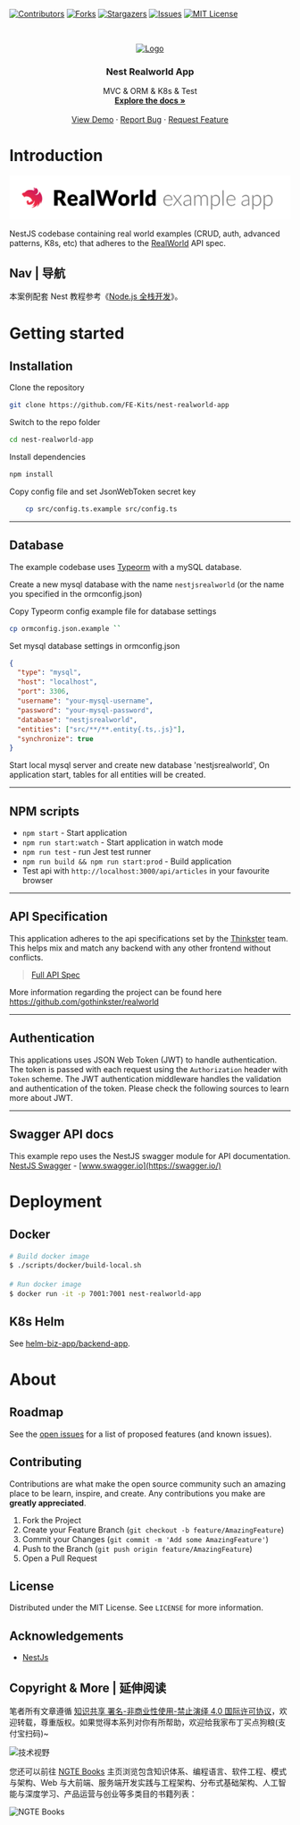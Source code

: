 [![Contributors][contributors-shield]][contributors-url]
[![Forks][forks-shield]][forks-url]
[![Stargazers][stars-shield]][stars-url]
[![Issues][issues-shield]][issues-url]
[![MIT License][license-shield]][license-url]

<!-- PROJECT LOGO -->
<br />
<p align="center">
  <a href="https://github.com/FE-Kits/nest-realworld-app">
    <img src="https://docs.nestjs.com/assets/logo-small.svg" alt="Logo" width="80" height="80">
  </a>

  <h3 align="center">Nest Realworld App</h3>

  <p align="center">
    MVC & ORM & K8s & Test
    <br />
    <a href="https://github.com/FE-Kits/nest-realworld-app"><strong>Explore the docs »</strong></a>
    <br />
    <br />
    <a href="https://github.com/FE-Kits/nest-realworld-app">View Demo</a>
    ·
    <a href="https://github.com/FE-Kits/nest-realworld-app/issues">Report Bug</a>
    ·
    <a href="https://github.com/FE-Kits/nest-realworld-app/issues">Request Feature</a>
  </p>
</p>

<!-- ABOUT THE PROJECT -->

# Introduction

[![Product Name Screen Shot](project-logo.png)](https://example.com)

NestJS codebase containing real world examples (CRUD, auth, advanced patterns, K8s, etc) that adheres to the [RealWorld](https://github.com/gothinkster/realworld-example-apps) API spec.

## Nav | 导航

本案例配套 Nest 教程参考《[Node.js 全栈开发](https://ng-tech.icu/Node-Series/)》。

# Getting started

## Installation

Clone the repository

```sh
git clone https://github.com/FE-Kits/nest-realworld-app
```

Switch to the repo folder

```sh
cd nest-realworld-app
```

Install dependencies

```sh
npm install
```
Copy config file and set JsonWebToken secret key

```sh
    cp src/config.ts.example src/config.ts
```
---

## Database

The example codebase uses [Typeorm](http://typeorm.io/) with a mySQL database.

Create a new mysql database with the name `nestjsrealworld` (or the name you specified in the ormconfig.json)

Copy Typeorm config example file for database settings

```sh
cp ormconfig.json.example ``
```

Set mysql database settings in ormconfig.json

```json
{
  "type": "mysql",
  "host": "localhost",
  "port": 3306,
  "username": "your-mysql-username",
  "password": "your-mysql-password",
  "database": "nestjsrealworld",
  "entities": ["src/**/**.entity{.ts,.js}"],
  "synchronize": true
}
```

Start local mysql server and create new database 'nestjsrealworld', On application start, tables for all entities will be created.

---

## NPM scripts

- `npm start` - Start application
- `npm run start:watch` - Start application in watch mode
- `npm run test` - run Jest test runner
- `npm run build && npm run start:prod` - Build application
- Test api with `http://localhost:3000/api/articles` in your favourite browser

---

## API Specification

This application adheres to the api specifications set by the [Thinkster](https://github.com/gothinkster) team. This helps mix and match any backend with any other frontend without conflicts.

> [Full API Spec](https://github.com/gothinkster/realworld/tree/master/api)

More information regarding the project can be found here https://github.com/gothinkster/realworld

---

## Authentication

This applications uses JSON Web Token (JWT) to handle authentication. The token is passed with each request using the `Authorization` header with `Token` scheme. The JWT authentication middleware handles the validation and authentication of the token. Please check the following sources to learn more about JWT.

---

## Swagger API docs

This example repo uses the NestJS swagger module for API documentation. [NestJS Swagger](https://github.com/nestjs/swagger) - [www.swagger.io](https://swagger.io/)

# Deployment

## Docker

```sh
# Build docker image
$ ./scripts/docker/build-local.sh

# Run docker image
$ docker run -it -p 7001:7001 nest-realworld-app
```

## K8s Helm

See [helm-biz-app/backend-app](https://github.com/BE-Kits/k8s-examples).

# About

<!-- ROADMAP -->

## Roadmap

See the [open issues](https://github.com/FE-Kits/nest-realworld-app/issues) for a list of proposed features (and known issues).

<!-- CONTRIBUTING -->

## Contributing

Contributions are what make the open source community such an amazing place to be learn, inspire, and create. Any contributions you make are **greatly appreciated**.

1. Fork the Project
2. Create your Feature Branch (`git checkout -b feature/AmazingFeature`)
3. Commit your Changes (`git commit -m 'Add some AmazingFeature'`)
4. Push to the Branch (`git push origin feature/AmazingFeature`)
5. Open a Pull Request

<!-- LICENSE -->

## License

Distributed under the MIT License. See `LICENSE` for more information.

<!-- ACKNOWLEDGEMENTS -->

## Acknowledgements

- [NestJs](https://docs.nestjs.com/)

## Copyright & More | 延伸阅读

笔者所有文章遵循 [知识共享 署名-非商业性使用-禁止演绎 4.0 国际许可协议](https://creativecommons.org/licenses/by-nc-nd/4.0/deed.zh)，欢迎转载，尊重版权。如果觉得本系列对你有所帮助，欢迎给我家布丁买点狗粮(支付宝扫码)~

![技术视野](https://s2.ax1x.com/2019/12/03/QQJLvt.png)

您还可以前往 [NGTE Books](https://ng-tech.icu/books/) 主页浏览包含知识体系、编程语言、软件工程、模式与架构、Web 与大前端、服务端开发实践与工程架构、分布式基础架构、人工智能与深度学习、产品运营与创业等多类目的书籍列表：

![NGTE Books](https://s2.ax1x.com/2020/01/18/19uXtI.png)

<!-- MARKDOWN LINKS & IMAGES -->
<!-- https://www.markdownguide.org/basic-syntax/#reference-style-links -->

[contributors-shield]: https://img.shields.io/github/contributors/FE-Kits/nest-realworld-app.svg?style=flat-square
[contributors-url]: https://github.com/FE-Kits/nest-realworld-app/graphs/contributors
[forks-shield]: https://img.shields.io/github/forks/FE-Kits/nest-realworld-app.svg?style=flat-square
[forks-url]: https://github.com/FE-Kits/nest-realworld-app/network/members
[stars-shield]: https://img.shields.io/github/stars/FE-Kits/nest-realworld-app.svg?style=flat-square
[stars-url]: https://github.com/FE-Kits/nest-realworld-app/stargazers
[issues-shield]: https://img.shields.io/github/issues/FE-Kits/nest-realworld-app.svg?style=flat-square
[issues-url]: https://github.com/FE-Kits/nest-realworld-app/issues
[license-shield]: https://img.shields.io/github/license/FE-Kits/nest-realworld-app.svg?style=flat-square
[license-url]: https://github.com/FE-Kits/nest-realworld-app/blob/master/LICENSE.txt
[linkedin-shield]: https://img.shields.io/badge/-LinkedIn-black.svg?style=flat-square&logo=linkedin&colorB=555
[linkedin-url]: https://linkedin.com/in/othneildrew
[product-screenshot]: images/screenshot.png
